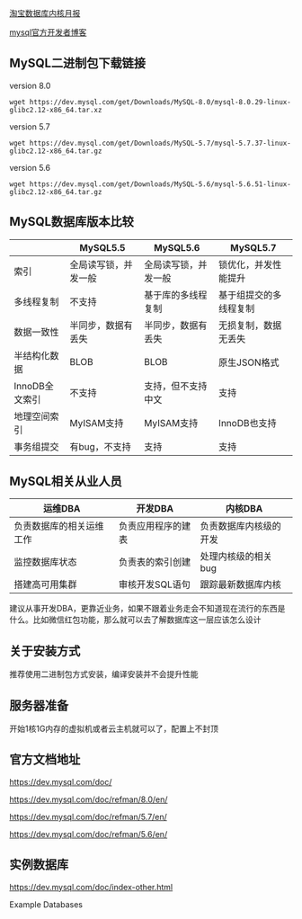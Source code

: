 [淘宝数据库内核月报](http://mysql.taobao.org/monthly/)

[mysql官方开发者博客](https://dev.mysql.com/)

## MySQL二进制包下载链接

version 8.0 

    wget https://dev.mysql.com/get/Downloads/MySQL-8.0/mysql-8.0.29-linux-glibc2.12-x86_64.tar.xz

version 5.7

    wget https://dev.mysql.com/get/Downloads/MySQL-5.7/mysql-5.7.37-linux-glibc2.12-x86_64.tar.gz

version 5.6

    wget https://dev.mysql.com/get/Downloads/MySQL-5.6/mysql-5.6.51-linux-glibc2.12-x86_64.tar.gz

## MySQL数据库版本比较

|                | MySQL5.5             | MySQL5.6             | MySQL5.7               |
| -------------- | -------------------- | -------------------- | ---------------------- |
| 索引           | 全局读写锁，并发一般 | 全局读写锁，并发一般 | 锁优化，并发性能提升   |
| 多线程复制     | 不支持               | 基于库的多线程复制   | 基于组提交的多线程复制 |
| 数据一致性     | 半同步，数据有丢失   | 半同步，数据有丢失   | 无损复制，数据无丢失   |
| 半结构化数据   | BLOB                 | BLOB                 | 原生JSON格式           |
| InnoDB全文索引 | 不支持               | 支持，但不支持中文   | 支持                   |
| 地理空间索引   | MyISAM支持           | MyISAM支持           | InnoDB也支持           |
| 事务组提交     | 有bug，不支持        | 支持                 | 支持                   |

## MySQL相关从业人员

| 运维DBA                  | 开发DBA            | 内核DBA                |
| ------------------------ | ------------------ | ---------------------- |
| 负责数据库的相关运维工作 | 负责应用程序的建表 | 负责数据库内核级的开发 |
| 监控数据库状态           | 负责表的索引创建   | 处理内核级的相关bug    |
| 搭建高可用集群           | 审核开发SQL语句    | 跟踪最新数据库内核     |

建议从事开发DBA，更靠近业务，如果不跟着业务走会不知道现在流行的东西是什么。比如微信红包功能，那么就可以去了解数据库这一层应该怎么设计

## 关于安装方式

推荐使用二进制包方式安装，编译安装并不会提升性能

## 服务器准备

开始1核1G内存的虚拟机或者云主机就可以了，配置上不封顶

## 官方文档地址

https://dev.mysql.com/doc/

https://dev.mysql.com/doc/refman/8.0/en/

https://dev.mysql.com/doc/refman/5.7/en/

https://dev.mysql.com/doc/refman/5.6/en/

## 实例数据库

https://dev.mysql.com/doc/index-other.html

Example Databases